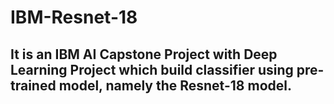 # IBM-Resnet-18

## It is an IBM AI Capstone Project with Deep Learning Project which build classifier using pre-trained model, namely the Resnet-18 model.
